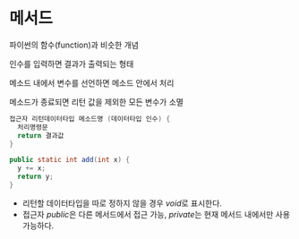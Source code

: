 # 메서드
파이썬의 함수(function)과 비슷한 개념

인수를 입력하면 결과가 출력되는 형태

메소드 내에서 변수를 선언하면 메소드 안에서 처리

메소드가 종료되면 리턴 값을 제외한 모든 변수가 소멸
```java
접근자 리턴데이터타입 메소드명 (데이터타입 인수) {
  처리명령문
  return 결과값
}

public static int add(int x) {
  y += x;
  return y;
}
```
- 리턴할 데이터타입을 따로 정하지 않을 경우 *void*로 표시한다.
- 접근자 *public*은 다른 메서드에서 접근 가능, *private*는 현재 메서드 내에서만 사용 가능하다.
